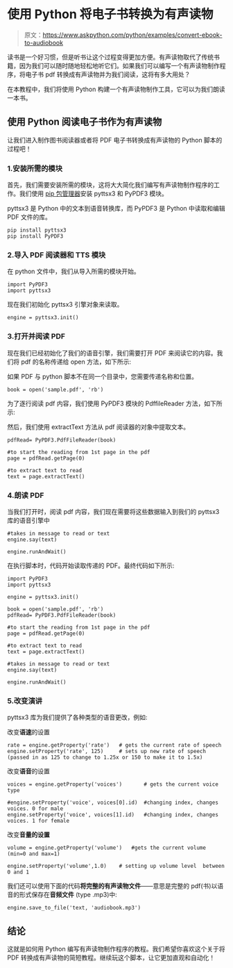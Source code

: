 # 使用 Python 将电子书转换为有声读物

> 原文：<https://www.askpython.com/python/examples/convert-ebook-to-audiobook>

读书是一个好习惯，但是听书让这个过程变得更加方便。有声读物取代了传统书籍，因为我们可以随时随地轻松地听它们。如果我们可以编写一个有声读物制作程序，将电子书 pdf 转换成有声读物并为我们阅读，这将有多大用处？

在本教程中，我们将使用 Python 构建一个有声读物制作工具，它可以为我们朗读一本书。

## 使用 Python 阅读电子书作为有声读物

让我们进入制作图书阅读器或者将 PDF 电子书转换成有声读物的 Python 脚本的过程吧！

### 1.安装所需的模块

首先，我们需要安装所需的模块，这将大大简化我们编写有声读物制作程序的工作。我们使用 [pip 包管理器](https://www.askpython.com/python-modules/python-pip)安装 pyttsx3 和 PyPDF3 模块。

pyttsx3 是 Python 中的文本到语音转换库，而 PyPDF3 是 Python 中读取和编辑 PDF 文件的库。

```
pip install pyttsx3
pip install PyPDF3

```

### 2.导入 PDF 阅读器和 TTS 模块

在 python 文件中，我们从导入所需的模块开始。

```
import PyPDF3
import pyttsx3

```

现在我们初始化 pyttsx3 引擎对象来读取。

```
engine = pyttsx3.init()

```

### 3.打开并阅读 PDF

现在我们已经初始化了我们的语音引擎，我们需要打开 PDF 来阅读它的内容。我们将 pdf 的名称传递给 open 方法，如下所示:

如果 PDF 与 python 脚本不在同一个目录中，您需要传递名称和位置。

```
book = open('sample.pdf', 'rb')

```

为了逐行阅读 pdf 内容，我们使用 PyPDF3 模块的 PdffileReader 方法，如下所示:

然后，我们使用 extractText 方法从 pdf 阅读器的对象中提取文本。

```
pdfRead= PyPDF3.PdfFileReader(book)

#to start the reading from 1st page in the pdf
page = pdfRead.getPage(0)

#to extract text to read
text = page.extractText()

```

### 4.朗读 PDF

当我们打开时，阅读 pdf 内容，我们现在需要将这些数据输入到我们的 pyttsx3 库的语音引擎中

```
#takes in message to read or text
engine.say(text)

engine.runAndWait()

```

在执行脚本时，代码开始读取传递的 PDF。最终代码如下所示:

```
import PyPDF3
import pyttsx3

engine = pyttsx3.init()

book = open('sample.pdf', 'rb')
pdfRead= PyPDF3.PdfFileReader(book)

#to start the reading from 1st page in the pdf
page = pdfRead.getPage(0)

#to extract text to read
text = page.extractText()

#takes in message to read or text
engine.say(text)

engine.runAndWait()

```

### 5.改变演讲

pyttsx3 库为我们提供了各种类型的语音更改，例如:

改变**语速**的设置

```
rate = engine.getProperty('rate')   # gets the current rate of speech
engine.setProperty('rate', 125)     # sets up new rate of speech (passed in as 125 to change to 1.25x or 150 to make it to 1.5x)

```

改变**语音**的设置

```
voices = engine.getProperty('voices')       # gets the current voice type

#engine.setProperty('voice', voices[0].id)  #changing index, changes voices. 0 for male
engine.setProperty('voice', voices[1].id)   #changing index, changes voices. 1 for female

```

改变**音量的设置**

```
volume = engine.getProperty('volume')   #gets the current volume (min=0 and max=1)

engine.setProperty('volume',1.0)    # setting up volume level  between 0 and 1

```

我们还可以使用下面的代码**将完整的有声读物文件**——意思是完整的 pdf(书)以语音的形式保存在**音频文件** (type .mp3)中:

```
engine.save_to_file('text, 'audiobook.mp3')

```

## 结论

这就是如何用 Python 编写有声读物制作程序的教程。我们希望你喜欢这个关于将 PDF 转换成有声读物的简短教程。继续玩这个脚本，让它更加直观和自动化！